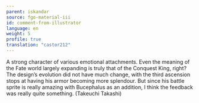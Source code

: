 ```yaml
---
parent: iskandar
source: fgo-material-iii
id: comment-from-illustrator
language: en
weight: 5
profile: true
translation: "castor212"
---
```


A strong character of various emotional attachments. Even the meaning of the Fate world largely expanding is truly that of the Conquest King, right? The design’s evolution did not have much change, with the third ascension stops at having his armor becoming more splendour. But since his battle sprite is really amazing with Bucephalus as an addition, I think the feedback was really quite something. (Takeuchi Takashi)
